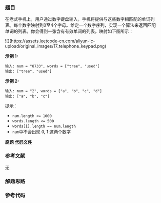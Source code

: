 ### 题目
在老式手机上，用户通过数字键盘输入，手机将提供与这些数字相匹配的单词列表。每个数字映射到0至4个字母。给定一个数字序列，实现一个算法来返回匹配单词的列表。你会得到一张含有有效单词的列表。映射如下图所示：

![](https://assets.leetcode-cn.com/aliyun-lc-
upload/original_images/17_telephone_keypad.png)

**示例 1:**

    
    
    输入: num = "8733", words = ["tree", "used"]
    输出: ["tree", "used"]
    

**示例 2:**

    
    
    输入: num = "2", words = ["a", "b", "c", "d"]
    输出: ["a", "b", "c"]

提示：

  * `num.length <= 1000`
  * `words.length <= 500`
  * `words[i].length == num.length`
  * `num`中不会出现 0, 1 这两个数字

 **[原题](https://leetcode-cn.com/problems/t9-lcci/)**    **[代码文件]()**


### 参考文献
无

### 解题思路




### 参考代码

```go


```




